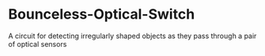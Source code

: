# Bounceless-Optical-Switch
A circuit for detecting irregularly shaped objects as they pass through a pair of optical sensors
